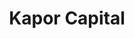 ---
title: Kapor Capital
image: "/assets/img/resources/kapor.png"
description: At Kapor Capital we believe in the power of transformative ideas and diverse teams. We are an Oakland-based fund that understands that startup companies have the ability to transform entire industries and to address urgent social needs as they do so
categories:
  - Venture Capital
link: http://www.kaporcapital.com/
---